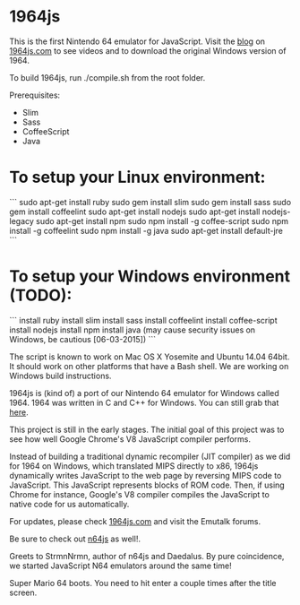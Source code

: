 # 1964js
This is the first Nintendo 64 emulator for JavaScript. Visit the <a href="http://1964js.com/blog/index.html">blog</a> on <a href="http://1964js.com">1964js.com</a> to see videos and to download the original Windows version of 1964.

To build 1964js, run ./compile.sh from the root folder. 

Prerequisites:
<ul>
<li>Slim</li>
<li>Sass</li>
<li>CoffeeScript</li>
<li>Java</li>
</ul>

<h1>To setup your Linux environment:</h1>
```
sudo apt-get install ruby
sudo gem install slim
sudo gem install sass
sudo gem install coffeelint
sudo apt-get install nodejs
sudo apt-get install nodejs-legacy
sudo apt-get install npm
sudo npm install -g coffee-script
sudo npm install -g coffeelint
sudo npm install -g java
sudo apt-get install default-jre
```

<h1>To setup your Windows environment (TODO):</h1>
```
install ruby
install slim
install sass
install coffeelint
install coffee-script
install nodejs
install npm
install java (may cause security issues on Windows, be cautious [06-03-2015])
```

The script is known to work on Mac OS X Yosemite and Ubuntu 14.04 64bit. It should work on other platforms that have a Bash shell. We are working on Windows build instructions.

1964js is (kind of) a port of our Nintendo 64 emulator for Windows called 1964. 1964 was written in C and C++ for Windows. You can still grab that <a href="http://1964emu.emulation64.com">here</a>.

This project is still in the early stages. The initial goal of this project was to see how well Google Chrome's V8 JavaScript compiler performs.

Instead of building a traditional dynamic recompiler (JIT compiler) as we did for 1964 on Windows, which translated MIPS directly to x86, 1964js dynamically writes JavaScript to the web page by reversing MIPS code to JavaScript. This JavaScript represents blocks of ROM code. Then, if using Chrome for instance, Google's V8 compiler compiles the JavaScript to native code for us automatically.

For updates, please check <a href="1964js.com">1964js.com</a> and visit the Emutalk forums.

Be sure to check out <a href="http://hulkholden.github.com/n64js/">n64js</a> as well!.

Greets to StrmnNrmn, author of n64js and Daedalus. By pure coincidence, we started JavaScript N64 emulators around the same time!

Super Mario 64 boots. You need to hit enter a couple times after the title screen.
